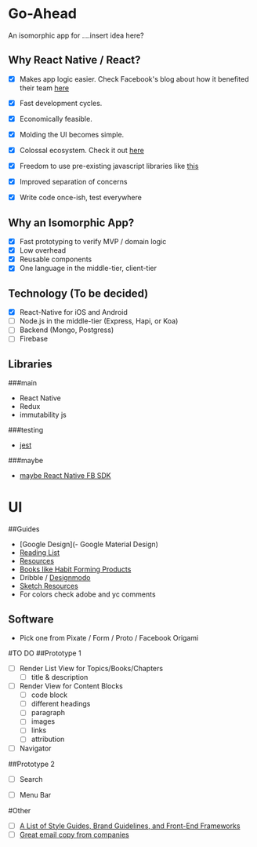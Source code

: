 # Go-Ahead
An isomorphic app for ....insert idea here?

## Why React Native / React?

- [x] Makes app logic easier. Check Facebook's blog about how it benefited their team [here](https://code.facebook.com/posts/1189117404435352/react-native-for-android-how-we-built-the-first-cross-platform-react-native-app/)
- [x] Fast development cycles.
- [x] Economically feasible.
- [x] Molding the UI becomes simple.
- [x] Colossal ecosystem. Check it out [here](https://github.com/facebook/react-native)
- [x] Freedom to use pre-existing javascript libraries like [this](https://www.npmjs.com/)

- [x] Improved separation of concerns
- [x] Write code once-ish, test everywhere


## Why an Isomorphic App?

- [x] Fast prototyping to verify MVP / domain logic
- [x] Low overhead
- [x] Reusable components
- [x] One language in the middle-tier, client-tier

## Technology (To be decided)

- [x] React-Native for iOS and Android
- [ ] Node.js in the middle-tier (Express, Hapi, or Koa)
- [ ] Backend (Mongo, Postgress)
- [ ] Firebase

## Libraries

###main

- React Native
- Redux
- immutability js

###testing

- [jest](http://facebook.github.io/jest/)

###maybe

- [maybe React Native FB SDK](https://github.com/facebook/react-native-fbsdk)

# UI

##Guides
- [Google Design](- Google Material Design)
- [Reading List](https://medium.com/interactive-mind/the-only-ux-reading-list-ever-d420edb3f4ff#.apzypwueo)
- [Resources](https://blog.prototypr.io/user-experience-design-best-sources-to-learn-ux-c67bf80484ce#.3cbjtivnt)
- [Books like Habit Forming Products](https://medium.freecodecamp.com/the-complete-list-of-user-experience-ux-resources-tools-7af32aa129f6#.z8101x5ng)
- Dribble / [Designmodo](http://designmodo.com/startup/)
- [Sketch Resources](https://medium.com/sketch-app-sources)
- For colors check adobe and yc comments


## Software
- Pick one from Pixate / Form / Proto / Facebook Origami

#TO DO
##Prototype 1
- [ ] Render List View for Topics/Books/Chapters
    - [ ] title & description
- [ ] Render View for Content Blocks
    - [ ] code block
    - [ ] different headings
    - [ ] paragraph
    - [ ] images
    - [ ] links
    - [ ] attribution
- [ ] Navigator

##Prototype 2

- [ ] Search
- [ ] Menu Bar


#Other
-[ ] [A List of Style Guides, Brand Guidelines, and Front-End Frameworks](https://medium.com/@iamtec/a-list-of-style-guides-brand-guidelines-and-front-end-frameworks-e5bb62db91e5#.6c814lcfm)
-[ ] [Great email copy from companies](https://news.ycombinator.com/item?id=11469889)